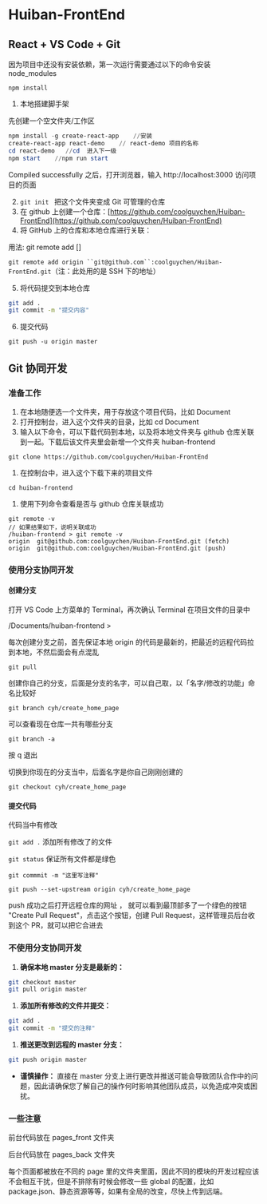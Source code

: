 # Huiban-FrontEnd
## React + VS Code + Git

因为项目中还没有安装依赖，第一次运行需要通过以下的命令安装 node_modules

`npm install`

1. 本地搭建脚手架

先创建一个空文件夹/工作区

```powershell
npm install -g create-react-app    //安装
create-react-app react-demo    // react-demo 项目的名称
cd react-demo   //cd  进入下一级
npm start    //npm run start
```

Compiled successfully 之后，打开浏览器，输入 http://localhost:3000 访问项目的页面

2. `git init ` 把这个文件夹变成 Git 可管理的仓库
3. 在 github 上创建一个仓库：[https://github.com/coolguychen/Huiban-FrontEnd](https://github.com/coolguychen/Huiban-FrontEnd)
4. 将 GitHub 上的仓库和本地仓库进行关联：

用法: git remote add [<options>] <name> <url>

`git remote add origin ``git@github.com``:coolguychen/Huiban-FrontEnd.git`（注：此处用的是 SSH 下的地址）

5. 将代码提交到本地仓库

```bash
git add .    
git commit -m "提交内容"
```
6. 提交代码

`git push -u origin master`

## Git 协同开发

### 准备工作

1. 在本地随便选一个文件夹，用于存放这个项目代码，比如 Document
2. 打开控制台，进入这个文件夹的目录，比如 cd Document
3. 输入以下命令，可以下载代码到本地，以及将本地文件夹与 github 仓库关联到一起。下载后该文件夹里会新增一个文件夹 huiban-frontend

```
git clone https://github.com/coolguychen/Huiban-FrontEnd
```

1. 在控制台中，进入这个下载下来的项目文件

```
cd huiban-frontend
```

1. 使用下列命令查看是否与 github 仓库关联成功

```
git remote -v
// 如果结果如下，说明关联成功
/huiban-frontend > git remote -v
origin  git@github.com:coolguychen/Huiban-FrontEnd.git (fetch)
origin  git@github.com:coolguychen/Huiban-FrontEnd.git (push)
```

### 使用分支协同开发

#### 创建分支

打开 VS Code 上方菜单的 Terminal，再次确认 Terminal 在项目文件的目录中

/Documents/huiban-frontend >

每次创建分支之前，首先保证本地 origin 的代码是最新的，把最近的远程代码拉到本地，不然后面会有点混乱

`git pull`

创建你自己的分支，后面是分支的名字，可以自己取，以「名字/修改的功能」命名比较好

`git branch cyh/create_home_page`

可以查看现在仓库一共有哪些分支

`git branch -a`

按 q 退出

切换到你现在的分支当中，后面名字是你自己刚刚创建的

`git checkout cyh/create_home_page`

#### 提交代码

代码当中有修改

`git add .` 添加所有修改了的文件

`git status` 保证所有文件都是绿色

`git commmit -m "这里写注释"`

`git push --set-upstream origin cyh/create_home_page`

push 成功之后打开远程仓库的网址 ， 就可以看到最顶部多了一个绿色的按钮 "Create Pull Request"，点击这个按钮，创建 Pull Request，这样管理员后台收到这个 PR，就可以把它合进去

### 不使用分支协同开发

1. **确保本地 master 分支是最新的：**

```bash
git checkout master
git pull origin master
```

1. **添加所有修改的文件并提交：**

```bash
git add .
git commit -m "提交的注释"
```

1. **推送更改到远程的 master 分支：**

```bash
git push origin master
```

- **谨慎操作：** 直接在 master 分支上进行更改并推送可能会导致团队合作中的问题，因此请确保您了解自己的操作何时影响其他团队成员，以免造成冲突或困扰。

### 一些注意

前台代码放在 pages_front 文件夹

后台代码放在 pages_back 文件夹

每个页面都被放在不同的 page 里的文件夹里面，因此不同的模块的开发过程应该不会相互干扰，但是不排除有时候会修改一些 global 的配置，比如 package.json、静态资源等等，如果有全局的改变，尽快上传到远端。

